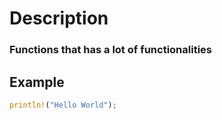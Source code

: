 # Description

### Functions that has a lot of functionalities

## Example
```Rust
println!("Hello World");
```

